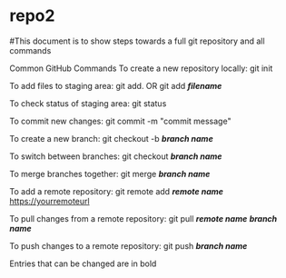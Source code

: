 # repo2

#This document is to show steps towards a full git repository and all commands

Common GitHub Commands
To create a new repository locally: 
git init

To add files to staging area: 
git add. OR git add ***filename***

To check status of staging area: 
git status

To commit new changes: 
git commit -m "commit message"

To create a new branch: 
git checkout -b ***branch name***

To switch between branches: 
git checkout ***branch name***

To merge branches together: 
git merge ***branch name***

To add a remote repository: git remote add ***remote name*** <https://yourremoteurl>

To pull changes from a remote repository: git pull ***remote name*** ***branch name***

To push changes to a remote repository: 
git push ***branch name***

Entries that can be changed are in bold